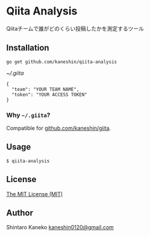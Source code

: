 # Qiita Analysis

Qiitaチームで誰がどのくらい投稿したかを測定するツール

## Installation

```
go get github.com/kaneshin/qiita-analysis
```

_~/.giita_

```
{
  "team": "YOUR TEAM NAME",
  "token": "YOUR ACCESS TOKEN"
}
```

### Why `~/.giita`?

Compatible for [github.com/kaneshin/giita](https://github.com/kaneshin/giita).

## Usage

```
$ qiita-analysis
```

## License

[The MIT License (MIT)](http://kaneshin.mit-license.org/)

## Author

Shintaro Kaneko <kaneshin0120@gmail.com>
